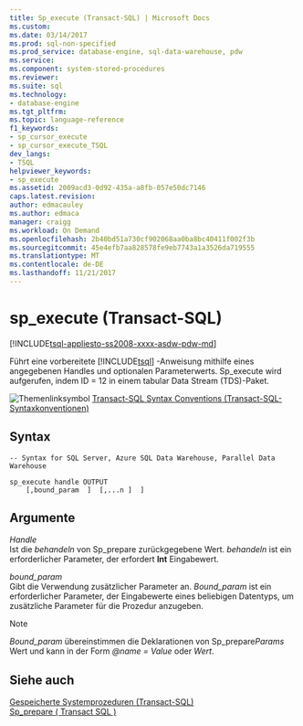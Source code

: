 ```yaml
---
title: Sp_execute (Transact-SQL) | Microsoft Docs
ms.custom: 
ms.date: 03/14/2017
ms.prod: sql-non-specified
ms.prod_service: database-engine, sql-data-warehouse, pdw
ms.service: 
ms.component: system-stored-procedures
ms.reviewer: 
ms.suite: sql
ms.technology:
- database-engine
ms.tgt_pltfrm: 
ms.topic: language-reference
f1_keywords:
- sp_cursor_execute
- sp_cursor_execute_TSQL
dev_langs:
- TSQL
helpviewer_keywords:
- sp_execute
ms.assetid: 2009acd3-0d92-435a-a8fb-057e50dc7146
caps.latest.revision: 
author: edmacauley
ms.author: edmaca
manager: craigg
ms.workload: On Demand
ms.openlocfilehash: 2b40bd51a730cf902068aa0ba8bc40411f002f3b
ms.sourcegitcommit: 45e4efb7aa828578fe9eb7743a1a3526da719555
ms.translationtype: MT
ms.contentlocale: de-DE
ms.lasthandoff: 11/21/2017
---
```

# <a name="spexecute-transact-sql"></a>sp_execute (Transact-SQL)
[!INCLUDE[tsql-appliesto-ss2008-xxxx-asdw-pdw-md](../../includes/tsql-appliesto-ss2008-xxxx-asdw-pdw-md.md)]

  Führt eine vorbereitete [!INCLUDE[tsql](../../includes/tsql-md.md)] -Anweisung mithilfe eines angegebenen Handles und optionalen Parameterwerts. Sp_execute wird aufgerufen, indem ID = 12 in einem tabular Data Stream (TDS)-Paket.  
  
 ![Themenlinksymbol](../../database-engine/configure-windows/media/topic-link.gif "Topic link icon") [Transact-SQL Syntax Conventions (Transact-SQL-Syntaxkonventionen)](../../t-sql/language-elements/transact-sql-syntax-conventions-transact-sql.md)  
  
## <a name="syntax"></a>Syntax  
  
```  
-- Syntax for SQL Server, Azure SQL Data Warehouse, Parallel Data Warehouse  
  
sp_execute handle OUTPUT  
    [,bound_param  ]  [,...n ]  ]  
```  
  
## <a name="arguments"></a>Argumente  
 *Handle*  
 Ist die *behandeln* von Sp_prepare zurückgegebene Wert. *behandeln* ist ein erforderlicher Parameter, der erfordert **Int** Eingabewert.  
  
 *bound_param*  
 Gibt die Verwendung zusätzlicher Parameter an. *Bound_param* ist ein erforderlicher Parameter, der Eingabewerte eines beliebigen Datentyps, um zusätzliche Parameter für die Prozedur anzugeben.  
  
> [!NOTE]  
>  *Bound_param* übereinstimmen die Deklarationen von Sp_prepare*Params* Wert und kann in der Form  *@name = Value* oder *Wert*.  
  
## <a name="see-also"></a>Siehe auch  
 [Gespeicherte Systemprozeduren &#40;Transact-SQL&#41;](../../relational-databases/system-stored-procedures/system-stored-procedures-transact-sql.md)   
 [Sp_prepare &#40; Transact SQL &#41;](../../relational-databases/system-stored-procedures/sp-prepare-transact-sql.md)  
  
  
